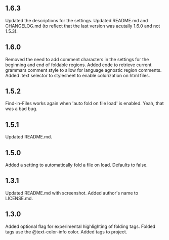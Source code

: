 ## 1.6.3
Updated the descriptions for the settings. Updated README.md and CHANGELOG.md (to reflect that the last version was acutally 1.6.0 and not 1.5.3).

## 1.6.0
Removed the need to add comment characters in the settings for the beginning and end of foldable regions.
Added code to retrieve current grammars comment style to allow for language agnostic region comments.
Added .text selector to stylesheet to enable colorization on html files.

## 1.5.2
Find-in-Files works again when 'auto fold on file load' is enabled. Yeah, that was a bad bug.

## 1.5.1
Updated README.md.

## 1.5.0
Added a setting to automatically fold a file on load. Defaults to false.

## 1.3.1
Updated README.md with screenshot.
Added author's name to LICENSE.md.

## 1.3.0
Added optional flag for experimental highlighting of folding tags. Folded tags use the @text-color-info color.
Added tags to project.
